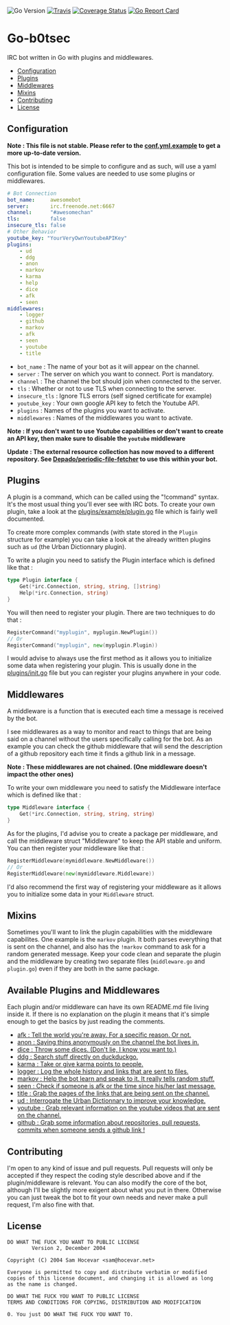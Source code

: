 ![Go Version](https://img.shields.io/badge/go-1.5-brightgreen.svg)
[![Travis](https://travis-ci.org/Depado/go-b0tsec.svg)](https://travis-ci.org/Depado/go-b0tsec)
[![Coverage Status](https://coveralls.io/repos/Depado/go-b0tsec/badge.svg?branch=master&service=github)](https://coveralls.io/github/Depado/go-b0tsec?branch=master)
[![Go Report Card](http://goreportcard.com/badge/Depado/go-b0tsec)](http://goreportcard.com/report/Depado/go-b0tsec)

# Go-b0tsec

IRC bot written in Go with plugins and middlewares.

 - [Configuration](#configuration)
 - [Plugins](#plugins)
 - [Middlewares](#middlewares)
 - [Mixins](#mixins)
 - [Contributing](#contributing)
 - [License](#license)

## Configuration

**Note : This file is not stable. Please refer to the [conf.yml.example](https://github.com/Depado/go-b0tsec/blob/master/conf.yml.example) to get a more up-to-date version.**

This bot is intended to be simple to configure and as such, will use a yaml configuration file. Some values are needed to use some plugins or middlewares.

```yaml
# Bot Connection
bot_name:     awesomebot
server:       irc.freenode.net:6667
channel:      "#awesomechan"
tls:          false
insecure_tls: false
# Other Behavior
youtube_key: "YourVeryOwnYoutubeAPIKey"
plugins:
    - ud
    - ddg
    - anon
    - markov
    - karma
    - help
    - dice
    - afk
    - seen
middlewares:
    - logger
    - github
    - markov
    - afk
    - seen
    - youtube
    - title
```

 - `bot_name` : The name of your bot as it will appear on the channel.
 - `server` : The server on which you want to connect. Port is mandatory.
 - `channel` : The channel the bot should join when connected to the server.
 - `tls` : Whether or not to use TLS when connecting to the server.
 - `insecure_tls` : Ignore TLS errors (self signed certificate for example)
 - `youtube_key` : Your own google API key to fetch the Youtube API.
 - `plugins` : Names of the plugins you want to activate.
 - `middlewares` : Names of the middlewares you want to activate.

**Note : If you don't want to use Youtube capabilities or don't want to create an API key, then make sure to disable the `youtube` middleware**

**Update : The external resource collection has now moved to a different repository. See [Depado/periodic-file-fetcher](https://github.com/Depado/periodic-file-fetcher) to use this within your bot.**

## Plugins

A plugin is a command, which can be called using the "!command" syntax. It's the most usual thing you'll ever see with IRC bots.
To create your own plugin, take a look at the [plugins/example/plugin.go](https://github.com/Depado/go-b0tsec/tree/master/plugins/example/plugin.go) file which is fairly well documented.  

To create more complex commands (with state stored in the `Plugin` structure for example) you can take a look at the already written plugins such as `ud` (the Urban Dictionnary plugin).

To write a plugin you need to satisfy the Plugin interface which is defined like that :

```go
type Plugin interface {
	Get(*irc.Connection, string, string, []string)
	Help(*irc.Connection, string)
}
```

You will then need to register your plugin. There are two techniques to do that :
```go
RegisterCommand("myplugin", myplugin.NewPlugin())
// Or
RegisterCommand("myplugin", new(myplugin.Plugin))
```
I would advise to always use the first method as it allows you to initialize some data when registering your plugin. This is usually done in the [plugins/init.go](https://github.com/Depado/go-b0tsec/tree/master/plugins/init.go) file but you can register your plugins anywhere in your code.

## Middlewares

A middleware is a function that is executed each time a message is received by the bot.  

I see middlewares as a way to monitor and react to things that are being said on a channel without the users specifically calling for the bot. As an example you can check the github middleware that will send the description of a github repository each time it finds a github link in a message.

**Note : These middlewares are not chained. (One middleware doesn't impact the other ones)**

To write your own middleware you need to satisfy the Middleware interface which is defined like that :

```go
type Middleware interface {
	Get(*irc.Connection, string, string, string)
}
```

As for the plugins, I'd advise you to create a package per middleware, and call the middleware struct "Middleware" to keep the API stable and uniform.  
You can then register your middleware like that :

```go
RegisterMiddleware(mymiddleware.NewMiddleware())
// Or
RegisterMiddleware(new(mymiddleware.Middleware))
```

I'd also recommend the first way of registering your middleware as it allows you to initialize some data in your `Middleware` struct.

## Mixins

Sometimes you'll want to link the plugin capabilities with the middleware capabilites. One example is the `markov` plugin. It both parses everything that is sent on the channel, and also has the `!markov` command to ask for a random generated message. Keep your code clean and separate the plugin and the middleware by creating two separate files (`middleware.go` and `plugin.go`) even if they are both in the same package.

## Available Plugins and Middlewares

Each plugin and/or middleware can have its own README.md file living inside it. If there is no explanation on the plugin it means that it's simple enough to get the basics by just reading the comments.

 - [afk : Tell the world you're away. For a specific reason. Or not.](https://github.com/Depado/go-b0tsec/tree/master/plugins/afk)
 - [anon : Saying thins anonymously on the channel the bot lives in.](https://github.com/Depado/go-b0tsec/tree/master/plugins/anon)
 - [dice : Throw some dices. (Don't lie, I know you want to.)](https://github.com/Depado/go-b0tsec/tree/master/plugins/dice)
 - [ddg : Search stuff directly on duckduckgo.](https://github.com/Depado/go-b0tsec/tree/master/plugins/duckduckgo)
 - [karma : Take or give karma points to people.](https://github.com/Depado/go-b0tsec/tree/master/plugins/karma)
 - [logger : Log the whole history and links that are sent to files.](https://github.com/Depado/go-b0tsec/tree/master/plugins/logger)
 - [markov : Help the bot learn and speak to it. It really tells random stuff. ](https://github.com/Depado/go-b0tsec/tree/master/plugins/markov)
 - [seen : Check if someone is afk or the time since his/her last message.](https://github.com/Depado/go-b0tsec/tree/master/plugins/seen)
 - [title : Grab the pages of the links that are being sent on the channel.](https://github.com/Depado/go-b0tsec/blob/master/plugins/title)
 - [ud : Interrogate the Urban Dictionnary to improve your knowledge.](https://github.com/Depado/go-b0tsec/tree/master/plugins/urban)
 - [youtube : Grab relevant information on the youtube videos that are sent on the channel.](https://github.com/Depado/go-b0tsec/tree/master/plugins/youtube)
 - [github : Grab some information about repositories, pull requests, commits when someone sends a github link !](https://github.com/Depado/go-b0tsec/tree/master/plugins/github)

## Contributing

I'm open to any kind of issue and pull requests. Pull requests will only be accepted if they respect the coding style described above and if the plugin/middleware is relevant. You can also modify the core of the bot, although I'll be slightly more exigent about what you put in there. Otherwise you can just tweak the bot to fit your own needs and never make a pull request, I'm also fine with that.

## License
```
DO WHAT THE FUCK YOU WANT TO PUBLIC LICENSE
		Version 2, December 2004

Copyright (C) 2004 Sam Hocevar <sam@hocevar.net>

Everyone is permitted to copy and distribute verbatim or modified
copies of this license document, and changing it is allowed as long
as the name is changed.

DO WHAT THE FUCK YOU WANT TO PUBLIC LICENSE
TERMS AND CONDITIONS FOR COPYING, DISTRIBUTION AND MODIFICATION

0. You just DO WHAT THE FUCK YOU WANT TO.
```
